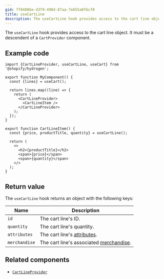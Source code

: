 ```yaml
---
gid: 7f04886e-d3f9-490d-87aa-7e655a0fbcf8
title: useCartLine
description: The useCartLine hook provides access to the cart line object.
---
```


The `useCartLine` hook provides access to the cart line object. It must be a descendent of a `CartProvider` component.

## Example code

```tsx
import {CartLineProvider, useCartLine, useCart} from '@shopify/hydrogen';

export function MyComponent() {
  const {lines} = useCart();

  return lines.map((line) => {
    return (
      <CartLineProvider>
        <CartLineItem />
      </CartLineProvider>
    );
  });
}

export function CartLineItem() {
  const {price, productTitle, quantity} = useCartLine();

  return (
    <>
      <h2>{productTitle}</h2>
      <span>{price}</span>
      <span>{quantity}</span>
    </>
  );
}
```

## Return value

The `useCartLine` hook returns an object with the following keys:

| Name          | Description                             |
| ------------- | --------------------------------------- |
| `id`          | The cart line's ID.                     |
| `quantity`    | The cart line's quantity.               |
| `attributes`  | The cart line's [attributes](https://shopify.dev/api/storefront/latest/objects/cartline).             |
| `merchandise` | The cart line's associated [merchandise](https://shopify.dev/api/storefront/latest/objects/cartline). |

## Related components

- [`CartLineProvider`](https://shopify.dev/api/hydrogen/components/cart/cartprovider)
